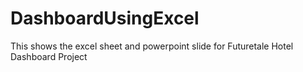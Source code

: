 # DashboardUsingExcel
This shows the excel sheet and powerpoint slide for Futuretale Hotel Dashboard Project
